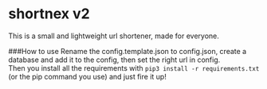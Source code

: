 # shortnex v2
This is a small and lightweight url shortener, made for everyone. 

###How to use
Rename the config.template.json to config.json, create a database and add it to the config, then set the right url in config.<br>
Then you install all the requirements with `pip3 install -r requirements.txt` (or the pip command you use) and just fire it up!